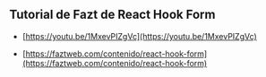 ## Tutorial de Fazt de React Hook Form
* [https://youtu.be/1MxevPIZgVc](https://youtu.be/1MxevPIZgVc)

* [https://faztweb.com/contenido/react-hook-form](https://faztweb.com/contenido/react-hook-form)